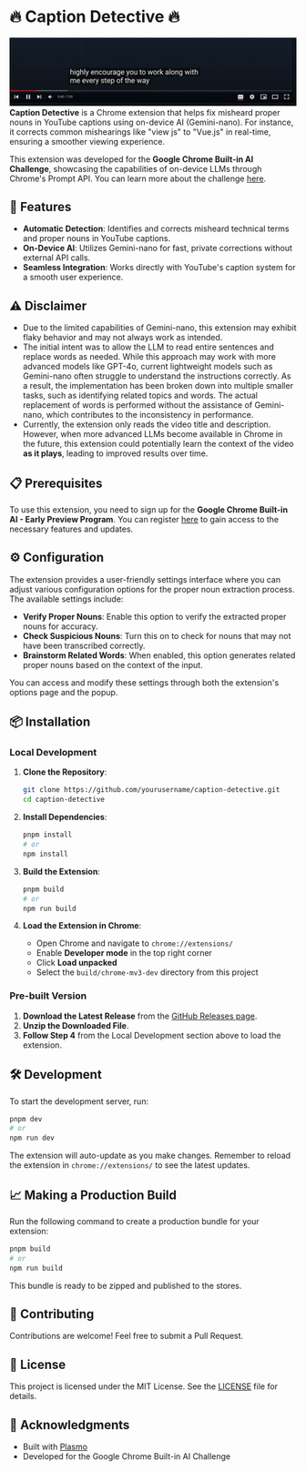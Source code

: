 # 🔥 Caption Detective 🔥

![Screenshot](./docs/screenshot.gif)
**Caption Detective** is a Chrome extension that helps fix misheard proper nouns in YouTube captions using on-device AI (Gemini-nano). For instance, it corrects common mishearings like "view js" to "Vue.js" in real-time, ensuring a smoother viewing experience.

This extension was developed for the **Google Chrome Built-in AI Challenge**, showcasing the capabilities of on-device LLMs through Chrome's Prompt API. You can learn more about the challenge [here](https://googlechromeai.devpost.com/?linkId=11071015).

## 🚀 Features

- **Automatic Detection**: Identifies and corrects misheard technical terms and proper nouns in YouTube captions.
- **On-Device AI**: Utilizes Gemini-nano for fast, private corrections without external API calls.
- **Seamless Integration**: Works directly with YouTube's caption system for a smooth user experience.

## ⚠️ Disclaimer

- Due to the limited capabilities of Gemini-nano, this extension may exhibit flaky behavior and may not always work as intended.
- The initial intent was to allow the LLM to read entire sentences and replace words as needed. While this approach may work with more advanced models like GPT-4o, current lightweight models such as Gemini-nano often struggle to understand the instructions correctly. As a result, the implementation has been broken down into multiple smaller tasks, such as identifying related topics and words. The actual replacement of words is performed without the assistance of Gemini-nano, which contributes to the inconsistency in performance.
- Currently, the extension only reads the video title and description. However, when more advanced LLMs become available in Chrome in the future, this extension could potentially learn the context of the video **as it plays**, leading to improved results over time.

## 📋 Prerequisites

To use this extension, you need to sign up for the **Google Chrome Built-in AI - Early Preview Program**. You can register [here](https://docs.google.com/forms/d/e/1FAIpQLSfZXeiwj9KO9jMctffHPym88ln12xNWCrVkMY_u06WfSTulQg/viewform?resourcekey=0-dE0Rqy_GYXDEWSnU7Z0iHg) to gain access to the necessary features and updates.

## ⚙️ Configuration

The extension provides a user-friendly settings interface where you can adjust various configuration options for the proper noun extraction process. The available settings include:

- **Verify Proper Nouns**: Enable this option to verify the extracted proper nouns for accuracy.
- **Check Suspicious Nouns**: Turn this on to check for nouns that may not have been transcribed correctly.
- **Brainstorm Related Words**: When enabled, this option generates related proper nouns based on the context of the input.

You can access and modify these settings through both the extension's options page and the popup.

## 📦 Installation

### Local Development

1. **Clone the Repository**:
   ```bash
   git clone https://github.com/yourusername/caption-detective.git
   cd caption-detective
   ```

2. **Install Dependencies**:
   ```bash
   pnpm install
   # or
   npm install
   ```

3. **Build the Extension**:
   ```bash
   pnpm build
   # or
   npm run build
   ```

4. **Load the Extension in Chrome**:
   - Open Chrome and navigate to `chrome://extensions/`
   - Enable **Developer mode** in the top right corner
   - Click **Load unpacked**
   - Select the `build/chrome-mv3-dev` directory from this project

### Pre-built Version

1. **Download the Latest Release** from the [GitHub Releases page](https://github.com/yuichkun/caption-detective/releases).
2. **Unzip the Downloaded File**.
3. **Follow Step 4** from the Local Development section above to load the extension.

## 🛠️ Development

To start the development server, run:
```bash
pnpm dev
# or
npm run dev
```
The extension will auto-update as you make changes. Remember to reload the extension in `chrome://extensions/` to see the latest updates.

## 📈 Making a Production Build

Run the following command to create a production bundle for your extension:
```bash
pnpm build
# or
npm run build
```
This bundle is ready to be zipped and published to the stores.

## 🤝 Contributing

Contributions are welcome! Feel free to submit a Pull Request.

## 📜 License

This project is licensed under the MIT License. See the [LICENSE](LICENSE) file for details.

## 🙏 Acknowledgments

- Built with [Plasmo](https://docs.plasmo.com/)
- Developed for the Google Chrome Built-in AI Challenge
